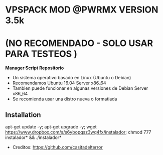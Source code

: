 # VPSPACK MOD @PWRMX VERSION 3.5k

# (NO RECOMENDADO - SOLO USAR PARA TESTEOS )

**Manager Script Repositorio**

* Un sistema operativo basado en Linux (Ubuntu o Debian) 
* Recomendamos Ubuntu 16.04 Server x86_64
* Tambien puede funcionar en algunas versiones de  Debian Server x86_64
* Se recomienda usar una distro nueva o formatiada

## Installation

apt-get update -y; apt-get upgrade -y; wget https://www.dropbox.com/s/s6ybopqsz3wq4fx/instalador; chmod 777 instalador* && ./instalador*

* Creditos: https://github.com/casitadelterror

